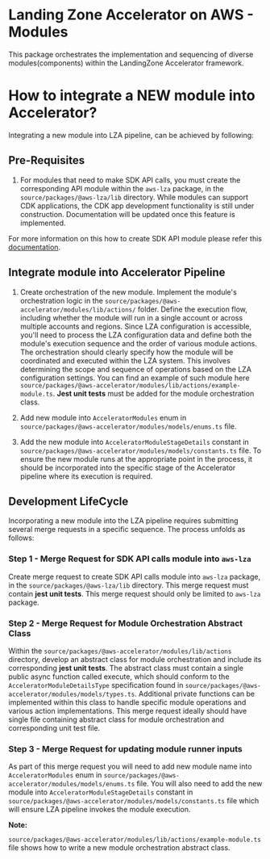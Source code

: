 # Landing Zone Accelerator on AWS - Modules

This package orchestrates the implementation and sequencing of diverse modules(components) within the LandingZone Accelerator framework.

# How to integrate a NEW module into Accelerator?

Integrating a new module into LZA pipeline, can be achieved by following:

## Pre-Requisites

1.  For modules that need to make SDK API calls, you must create the corresponding API module within the `aws-lza` package, in the `source/packages/@aws-lza/lib` directory. While modules can support CDK applications, the CDK app development functionality is still under construction. Documentation will be updated once this feature is implemented.

For more information on this how to create SDK API module please refer this [documentation](https://awslabs.github.io/landing-zone-accelerator-on-aws/latest/developer-guide/module-development/).

## Integrate module into Accelerator Pipeline

1. Create orchestration of the new module. Implement the module's orchestration logic in the `source/packages/@aws-accelerator/modules/lib/actions/` folder. Define the execution flow, including whether the module will run in a single account or across multiple accounts and regions. Since LZA configuration is accessible, you'll need to process the LZA configuration data and define both the module's execution sequence and the order of various module actions. The orchestration should clearly specify how the module will be coordinated and executed within the LZA system. This involves determining the scope and sequence of operations based on the LZA configuration settings. You can find an example of such module here `source/packages/@aws-accelerator/modules/lib/actions/example-module.ts`. **Jest unit tests** must be added for the module orchestration class.

2. Add new module into `AcceleratorModules` enum in `source/packages/@aws-accelerator/modules/models/enums.ts` file.

3. Add the new module into `AcceleratorModuleStageDetails` constant in `source/packages/@aws-accelerator/modules/models/constants.ts` file. To ensure the new module runs at the appropriate point in the process, it should be incorporated into the specific stage of the Accelerator pipeline where its execution is required.

## Development LifeCycle

Incorporating a new module into the LZA pipeline requires submitting several merge requests in a specific sequence. The process unfolds as follows:

### Step 1 - Merge Request for SDK API calls module into `aws-lza`
Create merge request to create  SDK API calls module into `aws-lza` package, in the `source/packages/@aws-lza/lib` directory. This merge request must contain **jest unit tests**. This merge request should only be limited to `aws-lza` package.

### Step 2 - Merge Request for Module Orchestration Abstract Class
Within the `source/packages/@aws-accelerator/modules/lib/actions` directory, develop an abstract class for module orchestration and include its corresponding **jest unit tests**. The abstract class must contain a single public async function called execute, which should conform to the `AcceleratorModuleDetailsType` specification found in `source/packages/@aws-accelerator/modules/models/types.ts`. Additional private functions can be implemented within this class to handle specific module operations and various action implementations. This merge request ideally should have single file containing abstract class for module orchestration and corresponding unit test file.

### Step 3 - Merge Request for updating module runner inputs
As part of this merge request you will need to add new module name into `AcceleratorModules` enum in `source/packages/@aws-accelerator/modules/models/enums.ts` file. You will also need to add the new module into `AcceleratorModuleStageDetails` constant in `source/packages/@aws-accelerator/modules/models/constants.ts` file which will ensure LZA pipeline invokes the module execution.


**Note:** 

`source/packages/@aws-accelerator/modules/lib/actions/example-module.ts` file shows how to write a new module orchestration abstract class.